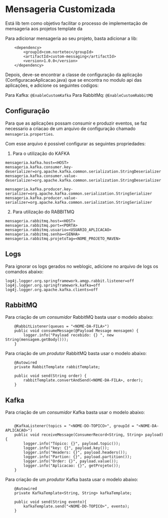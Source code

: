 # Mensageria Customizada

Está lib tem como objetivo facilitar o processo de implementação de mensageria aos
projetos template da 

Para adicionar mensageria ao seu projeto, basta adicionar a lib:

````
    <dependency>
        <groupId>com.nortetec</groupId>
        <artifactId>custom-messaging</artifactId>
        <version>1.0.0</version>
    </dependency>
````


Depois, deve-se encontrar a classe de configuração da aplicação (ConfiguracaoAplicacao.java) que se encontra no modulo api das aplicações, e adicione os seguintes codigos:

Para Kafka: ``@EnableCustomKafka``
Para RabbitMq: ``@EnableCustomRabbitMQ``


## Configuração

Para que as aplicações possam consumir e produzir eventos, se faz necessario a criacao
de um arquivo de configuração chamado ```mensageria.properties```.

Com esse arquivo é possivel configurar as seguintes propriedades:

1. Para o utilização do KAFKA
```
mensageria.kafka.host=<HOST>
mensageria.kafka.consumer.key-deserializer=org.apache.kafka.common.serialization.StringDeserializer
mensageria.kafka.consumer.value-deserializer=org.apache.kafka.common.serialization.StringDeserializer

mensageria.kafka.producer.key-serializer=org.apache.kafka.common.serialization.StringSerializer
mensageria.kafka.producer.value-serializer=org.apache.kafka.common.serialization.StringSerializer
```

2. Para utilização do RABBITMQ
```
mensageria.rabbitmq.host=<HOST>
mensageria.rabbitmq.port=<PORTA>
mensageria.rabbitmq.usuario=<USUARIO_APLICACAO>
mensageria.rabbitmq.senha=<SENHA>
mensageria.rabbitmq.projetoTag=<NOME_PROJETO_MAVEN>
```

## Logs

Para ignorar os logs gerados no weblogic, adicione no arquivo de logs
os comandos abaixo:

```
log4j.logger.org.springframework.amqp.rabbit.listener=off
log4j.logger.org.springframework.kafka=off
log4j.logger.org.apache.kafka.clients=off
```


## RabbitMQ

Para criação de um *consumidor* RabbitMQ basta usar o modelo abaixo:

```
    @RabbitListener(queues = "<NOME-DA-FILA>")
    public void consumeMessage(@Payload Message mensagem) {
        logger.info("Payload recebido: {} ", new String(mensagem.getBody()));
    }
```

Para criação de um *produtor* RabbitMQ basta usar o modelo abaixo:

```
    @Autowired
    private RabbitTemplate rabbitTemplate;

    public void send(String order) {
        rabbitTemplate.convertAndSend(<NOME-DA-FILA>, order);
    }
```

## Kafka

Para criação de um *consumidor* Kafka basta usar o modelo abaixo:

```

    @KafkaListener(topics = "<NOME-DO-TOPICO>", groupId = "<NOME-DA-APLICACAO>")
    public void receiveMessage(ConsumerRecord<String, String> payload) {
        logger.info("Tópico: {}", payload.topic());
        logger.info("key: {}", payload.key());
        logger.info("Headers: {}", payload.headers());
        logger.info("Partion: {}", payload.partition());
        logger.info("Order: {}", payload.value());
        logger.info("Aplicacao: {}", getProjeto());
    }
```

Para criação de um *produtor* Kafka basta usar o modelo abaixo:

```
    @Autowired
    private KafkaTemplate<String, String> kafkaTemplate;

    public void send(String evento){
        kafkaTemplate.send("<NOME-DO-TOPICO>", evento);
    }
```
